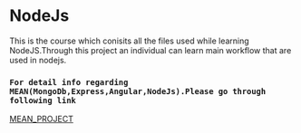 # NodeJs
This is the course which conisits all the files used while learning NodeJS.Through this project an individual can learn main workflow that are used in nodejs.

### `For detail info regarding MEAN(MongoDb,Express,Angular,NodeJs).Please go through following link`
 [MEAN_PROJECT](https://github.com/nikeshkalu/MEAN_Project)

